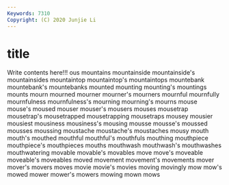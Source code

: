 ```yaml
---
Keywords: 7310
Copyright: (C) 2020 Junjie Li
---
```


# title

Write contents here!!!
ous
mountains 
mountainside 
mountainside's 
mountainsides 
mountaintop 
mountaintop's 
mountaintops 
mountebank 
mountebank's 
mountebanks
mounted 
mounting 
mounting's 
mountings 
mounts 
mourn 
mourned 
mourner 
mourner's 
mourners
mournful 
mournfully 
mournfulness 
mournfulness's 
mourning 
mourning's 
mourns 
mouse 
mouse's 
moused
mouser 
mouser's 
mousers 
mouses 
mousetrap 
mousetrap's 
mousetrapped 
mousetrapping 
mousetraps 
mousey
mousier 
mousiest 
mousiness 
mousiness's 
mousing 
mousse 
mousse's 
moussed 
mousses 
moussing
moustache 
moustache's 
moustaches 
mousy 
mouth 
mouth's 
mouthed 
mouthful 
mouthful's 
mouthfuls
mouthing 
mouthpiece 
mouthpiece's 
mouthpieces 
mouths 
mouthwash 
mouthwash's 
mouthwashes 
mouthwatering 
movable
movable's 
movables 
move 
move's 
moveable 
moveable's 
moveables 
moved 
movement 
movement's
movements 
mover 
mover's 
movers 
moves 
movie 
movie's 
movies 
moving 
movingly
mow 
mow's 
mowed 
mower 
mower's 
mowers 
mowing 
mown 
mows 
